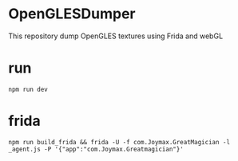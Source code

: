 # OpenGLESDumper
This repository dump OpenGLES textures using Frida and webGL

# run 
```
npm run dev
```
# frida

```
npm run build_frida && frida -U -f com.Joymax.GreatMagician -l _agent.js -P '{"app":"com.Joymax.Greatmagician"}'
```

